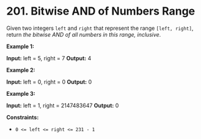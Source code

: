# 201. Bitwise AND of Numbers Range 

Given two integers `left` and `right` that represent the range `[left, right]`, return _the bitwise AND of all numbers in this range, inclusive_.

**Example 1:**

**Input:** left = 5, right = 7
**Output:** 4

**Example 2:**

**Input:** left = 0, right = 0
**Output:** 0

**Example 3:**

**Input:** left = 1, right = 2147483647
**Output:** 0

**Constraints:**

- `0 <= left <= right <= 231 - 1`